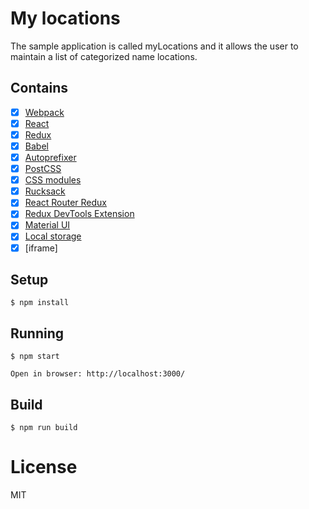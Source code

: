 # My locations

The sample application is called myLocations and it allows the user to maintain a list of categorized name locations.

## Contains

- [x] [Webpack](https://webpack.github.io)
- [x] [React](https://facebook.github.io/react/)
- [x] [Redux](https://github.com/reactjs/redux)
- [x] [Babel](https://babeljs.io/)
- [x] [Autoprefixer](https://github.com/postcss/autoprefixer)
- [x] [PostCSS](https://github.com/postcss/postcss)
- [x] [CSS modules](https://github.com/outpunk/postcss-modules)
- [x] [Rucksack](http://simplaio.github.io/rucksack/docs)
- [x] [React Router Redux](https://github.com/reactjs/react-router-redux)
- [x] [Redux DevTools Extension](https://github.com/zalmoxisus/redux-devtools-extension)
- [x] [Material UI](http://www.material-ui.com/)
- [x] [Local storage](HTML5)
- [x] [iframe]

## Setup

```
$ npm install
```

## Running

```
$ npm start

Open in browser: http://localhost:3000/
```

## Build

```
$ npm run build
```

# License

MIT
